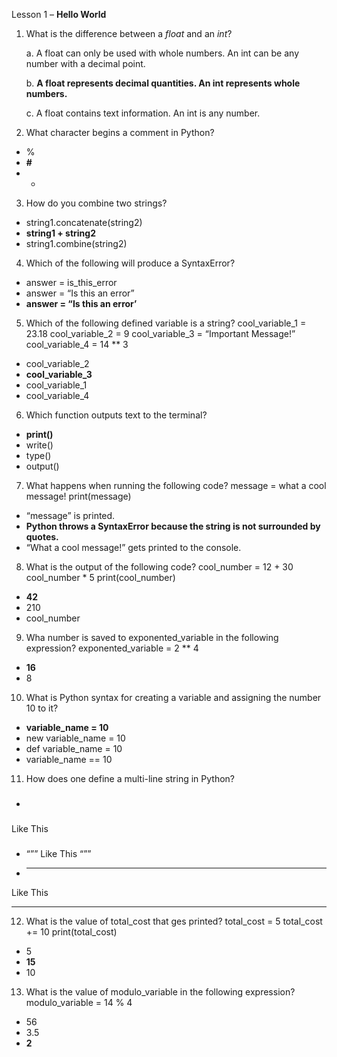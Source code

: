 Lesson 1 – **Hello World**

1.	What is the difference between a *float* and an *int*?

    a. A float can only be used with whole numbers. An int can be any number with a decimal point.
  
    b. **A float represents decimal quantities. An int represents whole numbers.**
  
    c. A float contains text information. An int is any number.

2.	What character begins a comment in Python?
-	%
-	**#**
-	*

3.	How do you combine two strings?
-	string1.concatenate(string2)
-	**string1 + string2**
-	string1.combine(string2)

4.	Which of the following will produce a SyntaxError?
-	answer = is_this_error
-	answer = “Is this an error”
-	**answer = “Is this an error’**

5.	Which of the following defined variable is a string?
cool_variable_1 = 23.18
cool_variable_2 = 9
cool_variable_3 = “Important Message!”
cool_variable_4 = 14 ** 3
-	cool_variable_2
-	**cool_variable_3**
-	cool_variable_1
-	cool_variable_4

6.	Which function outputs text to the terminal?
-	**print()**
-	write()
-	type()
-	output()

7.	What happens when running the following code?
message = what a cool message!
print(message)
-	“message” is printed.
-	**Python throws a SyntaxError because the string is not surrounded by quotes.**
-	“What a cool message!” gets printed to the console.

8.	What is the output of the following code?
cool_number = 12 + 30
cool_number * 5
print(cool_number)
-	**42**
-	210
-	cool_number

9.	Wha number is saved to exponented_variable in the following expression?
exponented_variable = 2 ** 4
-	**16**
-	8

10.	What is Python syntax for creating a variable and assigning the number 10 to it?
-	**variable_name = 10**
-	new variable_name = 10
-	def variable_name = 10
-	variable_name == 10

11.	How does one define a multi-line string in Python?
-	###
Like
This
###
-	“””
Like
This
“””
-	***
Like
This
***

12.	What is the value of total_cost that ges printed?
total_cost = 5
total_cost += 10
print(total_cost)
-	5
-	**15**
-	10

13.	What is the value of modulo_variable in the following expression?
modulo_variable = 14 % 4
-	56
-	3.5
-	**2**
